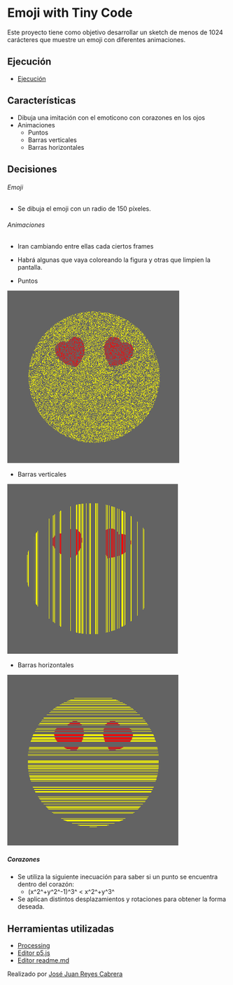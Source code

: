 # Emoji with Tiny Code

Este proyecto tiene como objetivo desarrollar un sketch de menos de 1024 carácteres que muestre un emoji con diferentes animaciones.

## Ejecución
- [Ejecución](https://editor.p5js.org/josejuan.jjrc7/present/skSjSYsoI)

## Características

- Dibuja una imitación con el emoticono con corazones en los ojos
- Animaciones
    - Puntos
    - Barras verticales
    - Barras horizontales

## Decisiones

###### Emoji
- Se dibuja el emoji con un radio de 150 píxeles.

###### Animaciones
- Iran cambiando entre ellas cada ciertos frames
- Habrá algunas que vaya coloreando la figura y otras que limpien la pantalla.

- Puntos

![](puntos.png)
- Barras verticales

![](verticales.png)
- Barras horizontales

![](horizontales.png)

##### Corazones
- Se utiliza la siguiente inecuación para saber si un punto se encuentra dentro del corazón:
    -  (x^2^+y^2^-1)^3^ < x^2^+y^3^
- Se aplican distintos desplazamientos y rotaciones para obtener la forma deseada.

## Herramientas utilizadas
- [Processing](https://processing.org/)
- [Editor p5.js](https://editor.p5js.org/)
- [Editor readme.md](https://dillinger.io/)

Realizado por [José Juan Reyes Cabrera](https://github.com/JoseJuanRC)
